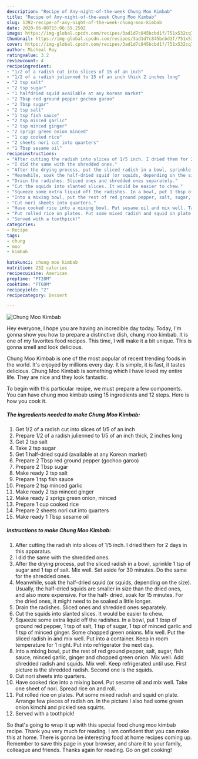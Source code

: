 ```yaml
---
description: "Recipe of Any-night-of-the-week Chung Moo Kimbab"
title: "Recipe of Any-night-of-the-week Chung Moo Kimbab"
slug: 1392-recipe-of-any-night-of-the-week-chung-moo-kimbab
date: 2020-06-08T15:06:59.250Z
image: https://img-global.cpcdn.com/recipes/3ad1d7c845bcbd1f/751x532cq70/chung-moo-kimbab-recipe-main-photo.jpg
thumbnail: https://img-global.cpcdn.com/recipes/3ad1d7c845bcbd1f/751x532cq70/chung-moo-kimbab-recipe-main-photo.jpg
cover: https://img-global.cpcdn.com/recipes/3ad1d7c845bcbd1f/751x532cq70/chung-moo-kimbab-recipe-main-photo.jpg
author: Micheal Roy
ratingvalue: 3.2
reviewcount: 4
recipeingredient:
- "1/2 of a radish cut into slices of 15 of an inch"
- "1/2 of a radish julienned to 15 of an inch thick 2 inches long"
- "2 tsp salt"
- "2 tsp sugar"
- "1 halfdried squid available at any Korean market"
- "2 Tbsp red ground pepper gochoo garoo"
- "2 Tbsp sugar"
- "2 tsp salt"
- "1 tsp fish sauce"
- "2 tsp minced garlic"
- "2 tsp minced ginger"
- "2 sprigs green onion minced"
- "1 cup cooked rice"
- "2 sheets nori cut into quarters"
- "1 Tbsp sesame oil"
recipeinstructions:
- "After cutting the radish into slices of 1/5 inch. I dried them for 2 days in this apparatus."
- "I did the same with the shredded ones."
- "After the drying process, put the sliced radish in a bowl, sprinkle 1 tsp of sugar and 1 tsp of salt. Mix well. Set aside for 30 minutes. Do the same for the shredded ones."
- "Meanwhile, soak the half-dried squid (or squids, depending on the size). Usually, the half-dried squids are smaller in size than the dried ones, and also more expensive. For the half- dried, soak for 15 minutes. For the dried ones, it might need to be soaked a little longer."
- "Drain the radishes. Sliced ones and shredded ones separately."
- "Cut the squids into slanted slices. It would be easier to chew."
- "Squeeze some extra liquid off the radishes. In a bowl, put 1 tbsp of ground red pepper, 1 tsp of salt, 1 tsp of sugar, 1 tsp of minced garlic and 1 tsp of minced ginger. Some chopped green onions. Mix well. Put the sliced radish in and mix well. Put into a container. Keep in room temperature for 1 night. Put into refrigerator the next day."
- "Into a mixing bowl, put the rest of red ground pepper, salt, sugar, fish sauce, minced garlic, ginger and chopped green onion. Mix well. Add shredded radish and squids. Mix well. Keep refrigerated until use. First picture is the shredded radish. Second one is the squids."
- "Cut nori sheets into quarters."
- "Have cooked rice into a mixing bowl. Put sesame oil and mix well. Take one sheet of nori. Spread rice on and roll."
- "Put rolled rice on plates. Put some mixed radish and squid on plate. Arrange few pieces of radish on. In the picture I also had some green onion kimchi and pickled sea squirts."
- "Served with a toothpick!"
categories:
- Recipe
tags:
- chung
- moo
- kimbab

katakunci: chung moo kimbab 
nutrition: 252 calories
recipecuisine: American
preptime: "PT28M"
cooktime: "PT60M"
recipeyield: "2"
recipecategory: Dessert

---
```



![Chung Moo Kimbab](https://img-global.cpcdn.com/recipes/3ad1d7c845bcbd1f/751x532cq70/chung-moo-kimbab-recipe-main-photo.jpg)

Hey everyone, I hope you are having an incredible day today. Today, I'm gonna show you how to prepare a distinctive dish, chung moo kimbab. It is one of my favorites food recipes. This time, I will make it a bit unique. This is gonna smell and look delicious.



Chung Moo Kimbab is one of the most popular of recent trending foods in the world. It's enjoyed by millions every day. It is simple, it is fast, it tastes delicious. Chung Moo Kimbab is something which I have loved my entire life. They are nice and they look fantastic.


To begin with this particular recipe, we must prepare a few components. You can have chung moo kimbab using 15 ingredients and 12 steps. Here is how you cook it.

<!--inarticleads1-->

##### The ingredients needed to make Chung Moo Kimbab:

1. Get 1/2 of a radish cut into slices of 1/5 of an inch
1. Prepare 1/2 of a radish julienned to 1/5 of an inch thick, 2 inches long
1. Get 2 tsp salt
1. Take 2 tsp sugar
1. Get 1 half-dried squid (available at any Korean market)
1. Prepare 2 Tbsp red ground pepper (gochoo garoo)
1. Prepare 2 Tbsp sugar
1. Make ready 2 tsp salt
1. Prepare 1 tsp fish sauce
1. Prepare 2 tsp minced garlic
1. Make ready 2 tsp minced ginger
1. Make ready 2 sprigs green onion, minced
1. Prepare 1 cup cooked rice
1. Prepare 2 sheets nori cut into quarters
1. Make ready 1 Tbsp sesame oil




<!--inarticleads2-->

##### Instructions to make Chung Moo Kimbab:

1. After cutting the radish into slices of 1/5 inch. I dried them for 2 days in this apparatus.
1. I did the same with the shredded ones.
1. After the drying process, put the sliced radish in a bowl, sprinkle 1 tsp of sugar and 1 tsp of salt. Mix well. Set aside for 30 minutes. Do the same for the shredded ones.
1. Meanwhile, soak the half-dried squid (or squids, depending on the size). Usually, the half-dried squids are smaller in size than the dried ones, and also more expensive. For the half- dried, soak for 15 minutes. For the dried ones, it might need to be soaked a little longer.
1. Drain the radishes. Sliced ones and shredded ones separately.
1. Cut the squids into slanted slices. It would be easier to chew.
1. Squeeze some extra liquid off the radishes. In a bowl, put 1 tbsp of ground red pepper, 1 tsp of salt, 1 tsp of sugar, 1 tsp of minced garlic and 1 tsp of minced ginger. Some chopped green onions. Mix well. Put the sliced radish in and mix well. Put into a container. Keep in room temperature for 1 night. Put into refrigerator the next day.
1. Into a mixing bowl, put the rest of red ground pepper, salt, sugar, fish sauce, minced garlic, ginger and chopped green onion. Mix well. Add shredded radish and squids. Mix well. Keep refrigerated until use. First picture is the shredded radish. Second one is the squids.
1. Cut nori sheets into quarters.
1. Have cooked rice into a mixing bowl. Put sesame oil and mix well. Take one sheet of nori. Spread rice on and roll.
1. Put rolled rice on plates. Put some mixed radish and squid on plate. Arrange few pieces of radish on. In the picture I also had some green onion kimchi and pickled sea squirts.
1. Served with a toothpick!




So that's going to wrap it up with this special food chung moo kimbab recipe. Thank you very much for reading. I am confident that you can make this at home. There is gonna be interesting food at home recipes coming up. Remember to save this page in your browser, and share it to your family, colleague and friends. Thanks again for reading. Go on get cooking!
